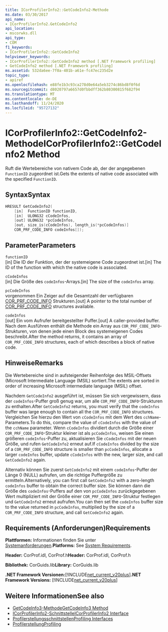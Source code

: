```yaml
---
title: ICorProfilerInfo2::GetCodeInfo2-Methode
ms.date: 03/30/2017
api_name:
- ICorProfilerInfo2.GetCodeInfo2
api_location:
- mscorwks.dll
api_type:
- COM
f1_keywords:
- ICorProfilerInfo2::GetCodeInfo2
helpviewer_keywords:
- ICorProfilerInfo2::GetCodeInfo2 method [.NET Framework profiling]
- GetCodeInfo2 method [.NET Framework profiling]
ms.assetid: 532da6ee-7f0a-401b-a61e-fc47ec235d2e
topic_type:
- apiref
ms.openlocfilehash: e88fe1b3c93ca278d0e64a5eb3274c86bd8f0f6d
ms.sourcegitcommit: d8020797a6657d0fbbdff362b80300815f682f94
ms.translationtype: MT
ms.contentlocale: de-DE
ms.lasthandoff: 11/24/2020
ms.locfileid: "95727132"
---
```

# <a name="icorprofilerinfo2getcodeinfo2-method"></a><span data-ttu-id="2373a-102">ICorProfilerInfo2::GetCodeInfo2-Methode</span><span class="sxs-lookup"><span data-stu-id="2373a-102">ICorProfilerInfo2::GetCodeInfo2 Method</span></span>

<span data-ttu-id="2373a-103">Ruft die Wertebereiche von nativem Code ab, der der angegebenen `FunctionID` zugeordnet ist.</span><span class="sxs-lookup"><span data-stu-id="2373a-103">Gets the extents of native code associated with the specified `FunctionID`.</span></span>  
  
## <a name="syntax"></a><span data-ttu-id="2373a-104">Syntax</span><span class="sxs-lookup"><span data-stu-id="2373a-104">Syntax</span></span>  
  
```cpp  
HRESULT GetCodeInfo2(  
    [in]  FunctionID functionID,  
    [in]  ULONG32 cCodeInfos,  
    [out] ULONG32 *pcCodeInfos,  
    [out, size_is(cCodeInfos), length_is(*pcCodeInfos)]  
    COR_PRF_CODE_INFO codeInfos[]);  
```  
  
## <a name="parameters"></a><span data-ttu-id="2373a-105">Parameter</span><span class="sxs-lookup"><span data-stu-id="2373a-105">Parameters</span></span>  

 `functionID`  
 <span data-ttu-id="2373a-106">[in] Die ID der Funktion, der der systemeigene Code zugeordnet ist.</span><span class="sxs-lookup"><span data-stu-id="2373a-106">[in] The ID of the function with which the native code is associated.</span></span>  
  
 `cCodeInfos`  
 <span data-ttu-id="2373a-107">[in] Die Größe des `codeInfos`-Arrays.</span><span class="sxs-lookup"><span data-stu-id="2373a-107">[in] The size of the `codeInfos` array.</span></span>  
  
 `pcCodeInfos`  
 <span data-ttu-id="2373a-108">vorgenommen Ein Zeiger auf die Gesamtzahl der verfügbaren [COR_PRF_CODE_INFO](cor-prf-code-info-structure.md) Strukturen.</span><span class="sxs-lookup"><span data-stu-id="2373a-108">[out] A pointer to the total number of [COR_PRF_CODE_INFO](cor-prf-code-info-structure.md) structures available.</span></span>  
  
 `codeInfos`  
 <span data-ttu-id="2373a-109">[out] Ein vom Aufrufer bereitgestellter Puffer.</span><span class="sxs-lookup"><span data-stu-id="2373a-109">[out] A caller-provided buffer.</span></span> <span data-ttu-id="2373a-110">Nach dem Ausführen enthält die Methode ein Array aus `COR_PRF_CODE_INFO`-Strukturen, von denen jede einen Block des systemeigenen Codes beschreibt.</span><span class="sxs-lookup"><span data-stu-id="2373a-110">After the method returns, it contains an array of `COR_PRF_CODE_INFO` structures, each of which describes a block of native code.</span></span>  
  
## <a name="remarks"></a><span data-ttu-id="2373a-111">Hinweise</span><span class="sxs-lookup"><span data-stu-id="2373a-111">Remarks</span></span>  

 <span data-ttu-id="2373a-112">Die Wertebereiche sind in aufsteigender Reihenfolge des MSIL-Offsets (Microsoft Intermediate Language (MSIL) sortiert.</span><span class="sxs-lookup"><span data-stu-id="2373a-112">The extents are sorted in order of increasing Microsoft intermediate language (MSIL) offset.</span></span>  
  
 <span data-ttu-id="2373a-113">Nachdem `GetCodeInfo2` ausgeführt ist, müssen Sie sich vergewissern, dass der `codeInfos`-Puffer groß genug war, um alle `COR_PRF_CODE_INFO`-Strukturen zu enthalten.</span><span class="sxs-lookup"><span data-stu-id="2373a-113">After `GetCodeInfo2` returns, you must verify that the `codeInfos` buffer was large enough to contain all the `COR_PRF_CODE_INFO` structures.</span></span> <span data-ttu-id="2373a-114">Vergleichen Sie hierzu den Wert von `cCodeInfos` mit dem Wert des `cchName`-Parameters.</span><span class="sxs-lookup"><span data-stu-id="2373a-114">To do this, compare the value of `cCodeInfos` with the value of the `cchName` parameter.</span></span> <span data-ttu-id="2373a-115">Wenn `cCodeInfos` dividiert durch die Größe einer `COR_PRF_CODE_INFO`-Struktur kleiner ist als `pcCodeInfos`, weisen Sie einen größeren `codeInfos`-Puffer zu, aktualisieren Sie `cCodeInfos` mit der neuen Größe, und rufen `GetCodeInfo2` erneut auf.</span><span class="sxs-lookup"><span data-stu-id="2373a-115">If `cCodeInfos` divided by the size of a `COR_PRF_CODE_INFO` structure is smaller than `pcCodeInfos`, allocate a larger `codeInfos` buffer, update `cCodeInfos` with the new, larger size, and call `GetCodeInfo2` again.</span></span>  
  
 <span data-ttu-id="2373a-116">Alternativ können Sie zuerst `GetCodeInfo2` mit einem `codeInfos`-Puffer der Länge 0 (NULL) aufrufen, um die richtige Puffergröße zu ermitteln.</span><span class="sxs-lookup"><span data-stu-id="2373a-116">Alternatively, you can first call `GetCodeInfo2` with a zero-length `codeInfos` buffer to obtain the correct buffer size.</span></span> <span data-ttu-id="2373a-117">Sie können dann die Größe des `codeInfos`-Puffers auf den von `pcCodeInfos` zurückgegebenen Wert multipliziert mit der Größe einer `COR_PRF_CODE_INFO`-Struktur festlegen und `GetCodeInfo2` erneut aufrufen.</span><span class="sxs-lookup"><span data-stu-id="2373a-117">You can then set the `codeInfos` buffer size to the value returned in `pcCodeInfos`, multiplied by the size of a `COR_PRF_CODE_INFO` structure, and call `GetCodeInfo2` again.</span></span>  
  
## <a name="requirements"></a><span data-ttu-id="2373a-118">Requirements (Anforderungen)</span><span class="sxs-lookup"><span data-stu-id="2373a-118">Requirements</span></span>  

 <span data-ttu-id="2373a-119">**Plattformen:** Informationen finden Sie unter [Systemanforderungen](../../get-started/system-requirements.md).</span><span class="sxs-lookup"><span data-stu-id="2373a-119">**Platforms:** See [System Requirements](../../get-started/system-requirements.md).</span></span>  
  
 <span data-ttu-id="2373a-120">**Header:** CorProf.idl, CorProf.h</span><span class="sxs-lookup"><span data-stu-id="2373a-120">**Header:** CorProf.idl, CorProf.h</span></span>  
  
 <span data-ttu-id="2373a-121">**Bibliothek:** CorGuids.lib</span><span class="sxs-lookup"><span data-stu-id="2373a-121">**Library:** CorGuids.lib</span></span>  
  
 <span data-ttu-id="2373a-122">**.NET Framework Versionen:**[!INCLUDE[net_current_v20plus](../../../../includes/net-current-v20plus-md.md)]</span><span class="sxs-lookup"><span data-stu-id="2373a-122">**.NET Framework Versions:** [!INCLUDE[net_current_v20plus](../../../../includes/net-current-v20plus-md.md)]</span></span>  
  
## <a name="see-also"></a><span data-ttu-id="2373a-123">Weitere Informationen</span><span class="sxs-lookup"><span data-stu-id="2373a-123">See also</span></span>

- [<span data-ttu-id="2373a-124">GetCodeInfo3-Methode</span><span class="sxs-lookup"><span data-stu-id="2373a-124">GetCodeInfo3 Method</span></span>](icorprofilerinfo4-getcodeinfo3-method.md)
- [<span data-ttu-id="2373a-125">ICorProfilerInfo2-Schnittstelle</span><span class="sxs-lookup"><span data-stu-id="2373a-125">ICorProfilerInfo2 Interface</span></span>](icorprofilerinfo2-interface.md)
- [<span data-ttu-id="2373a-126">Profilerstellungsschnittstellen</span><span class="sxs-lookup"><span data-stu-id="2373a-126">Profiling Interfaces</span></span>](profiling-interfaces.md)
- [<span data-ttu-id="2373a-127">Profilerstellung</span><span class="sxs-lookup"><span data-stu-id="2373a-127">Profiling</span></span>](index.md)

